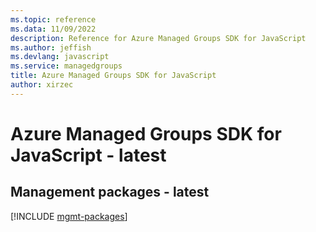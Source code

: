 ```yaml
---
ms.topic: reference
ms.data: 11/09/2022
description: Reference for Azure Managed Groups SDK for JavaScript
ms.author: jeffish
ms.devlang: javascript
ms.service: managedgroups
title: Azure Managed Groups SDK for JavaScript
author: xirzec
---
```

# Azure Managed Groups SDK for JavaScript - latest

## Management packages - latest
[!INCLUDE [mgmt-packages](managed-groups-mgmt-index.md)]